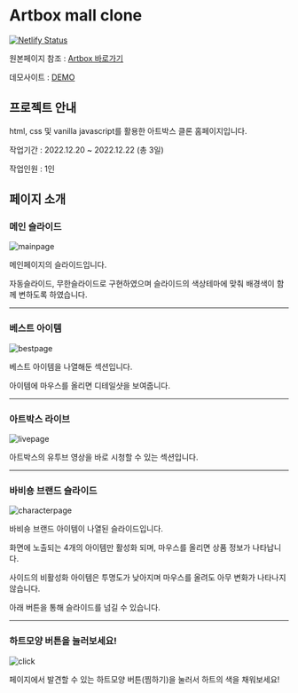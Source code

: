 # Artbox mall clone

[![Netlify Status](https://api.netlify.com/api/v1/badges/189291ca-5df7-46a3-8b21-37b5cc93bab5/deploy-status)](https://app.netlify.com/sites/unique-twilight-e140b7/deploys)

원본페이지 참조 : [Artbox 바로가기](https://www.poom.co.kr/dispctg/initArtboxMain.action)

데모사이트 : [DEMO](https://unique-twilight-e140b7.netlify.app)

## 프로젝트 안내

html, css 및 vanilla javascript를 활용한 아트박스 클론 홈페이지입니다.


작업기간 : 2022.12.20 ~ 2022.12.22 (총 3일)

작업인원 : 1인



## 페이지 소개


### 메인 슬라이드
![mainpage](https://user-images.githubusercontent.com/112364408/209135082-652efcb3-57a0-420d-bb96-8020e7231830.png)

>
메인페이지의 슬라이드입니다.

자동슬라이드, 무한슬라이드로 구현하였으며 슬라이드의 색상테마에 맞춰 배경색이 함께 변하도록 하였습니다.

---

### 베스트 아이템
![bestpage](https://user-images.githubusercontent.com/112364408/209134961-a4c81f86-85f9-4682-9f52-f7beb7253d16.png)

>
베스트 아이템을 나열해둔 섹션입니다.

아이템에 마우스를 올리면 디테일샷을 보여줍니다.

---

### 아트박스 라이브
![livepage](https://user-images.githubusercontent.com/112364408/209135039-cbcd029c-c8fe-4b0e-843f-6602e343df39.png)

>
아트박스의 유투브 영상을 바로 시청할 수 있는 섹션입니다.

---

### 바비숑 브랜드 슬라이드
![characterpage](https://user-images.githubusercontent.com/112364408/209134889-11da58ba-6645-425e-b544-9b936d6ac4c1.png)

>
바비숑 브랜드 아이템이 나열된 슬라이드입니다.

화면에 노출되는 4개의 아이템만 활성화 되며, 마우스를 올리면 상품 정보가 나타납니다.

사이드의 비활성화 아이템은 투명도가 낮아지며 마우스를 올려도 아무 변화가 나타나지 않습니다.

아래 버튼을 통해 슬라이드를 넘길 수 있습니다.

---

### 하트모양 버튼을 눌러보세요!
![click](https://user-images.githubusercontent.com/112364408/209283940-a39d340f-bb63-4cfd-bb45-10cd6820855c.png)

>
페이지에서 발견할 수 있는 하트모양 버튼(찜하기)을 눌러서 하트의 색을 채워보세요!